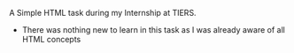 A Simple HTML task during my Internship at TIERS.
- There was nothing new to learn in this task as I was already aware of all HTML concepts
